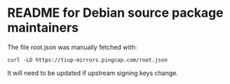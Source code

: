 # README for Debian source package maintainers

The file root.json was manually fetched with:

    curl -LO https://tiup-mirrors.pingcap.com/root.json

It will need to be updated if upstream signing keys change.
